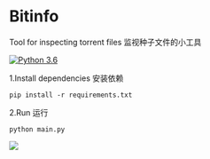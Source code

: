 # Bitinfo

Tool for inspecting torrent files
监视种子文件的小工具

[![Python 3.6](https://img.shields.io/badge/python-3.6%2B-blue.svg)](https://www.python.org)

1.Install dependencies
安装依赖

```pip install -r requirements.txt```

2.Run
运行

```python main.py```

<a href="https://sm.ms/image/6cjX9MgerQwRlpt" target="_blank"><img src="https://s2.loli.net/2022/03/03/6cjX9MgerQwRlpt.png" ></a>

